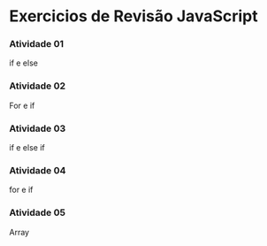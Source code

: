 # Exercicios de Revisão JavaScript

### Atividade 01
if e else
### Atividade 02
For e if
### Atividade 03
if e else if
### Atividade 04
for e if
### Atividade 05
Array

